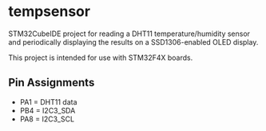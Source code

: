 # tempsensor

STM32CubeIDE project for reading a DHT11 temperature/humidity sensor and periodically displaying the results on a SSD1306-enabled OLED display.


This project is intended for use with STM32F4X boards.


## Pin Assignments

- PA1 = DHT11 data
- PB4 = I2C3_SDA
- PA8 = I2C3_SCL
